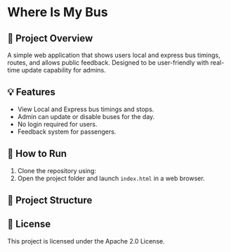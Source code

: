 # Where Is My Bus

## 🚌 Project Overview
A simple web application that shows users local and express bus timings, routes, and allows public feedback. Designed to be user-friendly with real-time update capability for admins.

## 💡 Features
- View Local and Express bus timings and stops.
- Admin can update or disable buses for the day.
- No login required for users.
- Feedback system for passengers.

## 🔧 How to Run
1. Clone the repository using:
2. Open the project folder and launch `index.html` in a web browser.

## 📁 Project Structure

## 📝 License
This project is licensed under the Apache 2.0 License.
